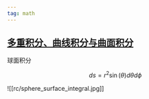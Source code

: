 ```yaml
---
tag: math
---
```


## [多重积分、曲线积分与曲面积分](http://www.drhuang.com/chinese/science/mathematics/handbook/chapter6/section2.htm)

球面积分

$$
ds = r^2 \sin(\theta) d\theta d\phi
$$

![[rc/sphere_surface_integral.jpg]]